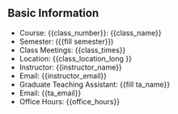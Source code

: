 ## Basic Information

- Course: {{class_number}}: {{class_name}}
- Semester: ({{fill semester}})
- Class Meetings: {{class_times}}
- Location: {{class_location_long }}
- Instructor: {{instructor_name}}
- Email: {{instructor_email}}
- Graduate Teaching Assistant: {{fill ta_name}}
- Email: {{ta_email}}
- Office Hours: {{office_hours}}
<!-- - Website: [{{website_url}}]({{website_url}}) -->
